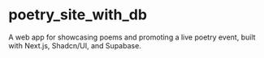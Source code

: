 # poetry_site_with_db
A web app for showcasing poems and promoting a live poetry event, built with Next.js, Shadcn/UI, and Supabase.
